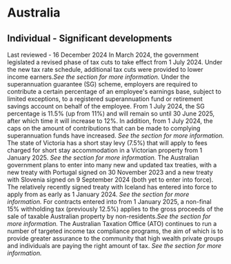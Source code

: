 # Australia
## Individual - Significant developments
Last reviewed - 16 December 2024
In March 2024, the government legislated a revised phase of tax cuts to take effect from 1 July 2024. Under the new tax rate schedule, additional tax cuts were provided to lower income earners._See the section for more information._
Under the superannuation guarantee (SG) scheme, employers are required to contribute a certain percentage of an employee's earnings base, subject to limited exceptions, to a registered superannuation fund or retirement savings account on behalf of the employee. From 1 July 2024, the SG percentage is 11.5% (up from 11%) and will remain so until 30 June 2025, after which time it will increase to 12%. In addition, from 1 July 2024, the caps on the amount of contributions that can be made to complying superannuation funds have increased. _See the section for more information._
The state of Victoria has a short stay levy (7.5%) that will apply to fees charged for short stay accommodation in a Victorian property from 1 January 2025. _See the section for more information._
The Australian government plans to enter into many new and updated tax treaties, with a new treaty with Portugal signed on 30 November 2023 and a new treaty with Slovenia signed on 9 September 2024 (both yet to enter into force). The relatively recently signed treaty with Iceland has entered into force to apply from as early as 1 January 2024. _See the section for more information._
For contracts entered into from 1 January 2025, a non-final 15% withholding tax (previously 12.5%) applies to the gross proceeds of the sale of taxable Australian property by non-residents._See the section for more information._
The Australian Taxation Office (ATO) continues to run a number of targeted income tax compliance programs, the aim of which is to provide greater assurance to the community that high wealth private groups and individuals are paying the right amount of tax. _See the section for more information._
